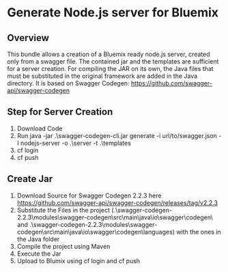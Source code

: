 # Generate Node.js server for Bluemix

## Overview
This bundle allows a creation of a Bluemix ready node.js server, created only from a swagger file. The contained jar and the templates are sufficient for a server creation. For compiling the JAR on its own, the Java files that must be substituted in the original framework are added in the Java directory.
It is based on Swagger Codegen: https://github.com/swagger-api/swagger-codegen

## Step for Server Creation
1. Download Code
2. Run java -jar .\swagger-codegen-cli.jar generate -i url/to/swagger.json -l nodejs-server -o .\server -t .\templates
3. cf login
4. cf push

## Create Jar
1. Download Source for Swagger Codegen 2.2.3 here https://github.com/swagger-api/swagger-codegen/releases/tag/v2.2.3
2. Substitute the Files in the project (.\swagger-codegen-2.2.3\modules\swagger-codegen\src\main\java\io\swagger\codegen\ and .\swagger-codegen-2.2.3\modules\swagger-codegen\src\main\java\io\swagger\codegen\languages) with the ones in the Java folder
3. Compile the project using Maven
4. Execute the Jar
5. Upload to Blumix using cf login and cf push

